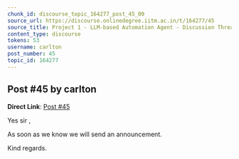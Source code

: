 ```yaml
---
chunk_id: discourse_topic_164277_post_45_00
source_url: https://discourse.onlinedegree.iitm.ac.in/t/164277/45
source_title: Project 1 - LLM-based Automation Agent - Discussion Thread [TDS Jan 2025]
content_type: discourse
tokens: 53
username: carlton
post_number: 45
topic_id: 164277
---
```


## Post #45 by carlton

**Direct Link**: [Post #45](https://discourse.onlinedegree.iitm.ac.in/t/164277/45)

Yes sir ,

As soon as we know we will send an announcement.

Kind regards.
